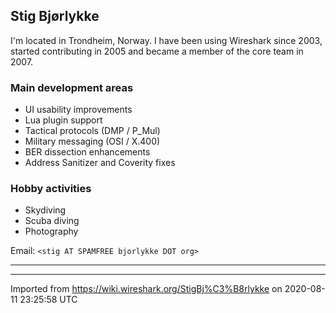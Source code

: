 ## Stig Bjørlykke

I'm located in Trondheim, Norway. I have been using Wireshark since 2003, started contributing in 2005 and became a member of the core team in 2007.

### Main development areas

  - UI usability improvements
  - Lua plugin support
  - Tactical protocols (DMP / P\_Mul)
  - Military messaging (OSI / X.400)
  - BER dissection enhancements
  - Address Sanitizer and Coverity fixes

### Hobby activities

  - Skydiving
  - Scuba diving
  - Photography

Email: `<stig AT SPAMFREE bjorlykke DOT org>`

-----

---

Imported from https://wiki.wireshark.org/StigBj%C3%B8rlykke on 2020-08-11 23:25:58 UTC
